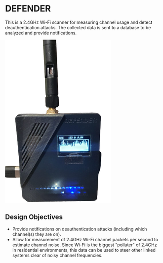 # DEFENDER


This is a 2.4GHz Wi-Fi scanner for measuring channel usage and detect deauthentication attacks. The collected data is sent to a database to be analyzed and provide notifications.

![Cover Image](https://github.com/edward62740/defender/blob/main/defender.png)

## Design Objectives

* Provide notifications on deauthentication attacks (including which channel(s) they are on).
* Allow for measurement of 2.4GHz Wi-Fi channel packets per second to estimate channel noise. Since Wi-Fi is the biggest "polluter" of 2.4GHz in residential environments, this data can be used to steer other linked systems clear of noisy channel frequencies.
